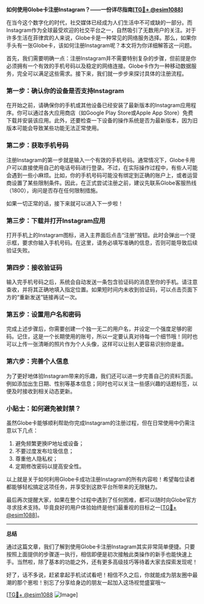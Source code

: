 **如何使用Globe卡注册Instagram？——一份详尽指南[[TG💪+ @esim1088](https://t.me/s/esim1088)]**

在当今这个数字化的时代，社交媒体已经成为人们生活中不可或缺的一部分。而Instagram作为全球最受欢迎的社交平台之一，自然吸引了无数用户的关注。对于许多生活在菲律宾的人来说，Globe卡是一种常见的网络服务选择。那么，如果你手头有一张Globe卡，该如何注册Instagram呢？本文将为你详细解答这一问题。

首先，我们需要明确一点：注册Instagram并不需要特别复杂的步骤，但前提是你必须拥有一个有效的手机号码以及稳定的网络连接。Globe卡作为一种移动数据服务，完全可以满足这些需求。接下来，我们就一步步来探讨具体的注册流程。

### 第一步：确认你的设备是否支持Instagram

在开始之前，请确保你的手机或其他设备已经安装了最新版本的Instagram应用程序。你可以通过各大应用商店（如Google Play Store或Apple App Store）免费下载并安装该应用。此外，还要检查一下设备的操作系统是否为最新版本，因为旧版本可能会导致某些功能无法正常使用。

### 第二步：获取手机号码

注册Instagram的第一步就是输入一个有效的手机号码。通常情况下，Globe卡用户可以直接使用自己的电话号码进行登录。不过，在实际操作过程中，有些人可能会遇到一些小麻烦。比如，你的手机号码可能没有绑定到正确的账户上，或者运营商设置了某些限制条件。因此，在正式尝试注册之前，建议先联系Globe客服热线（1800），询问是否存在任何限制措施。

如果一切正常的话，接下来就可以进入下一步啦！

### 第三步：下载并打开Instagram应用

打开手机上的Instagram图标，进入主界面后点击“注册”按钮。此时会弹出一个提示框，要求你输入手机号码。在这里，请务必填写准确的信息，否则可能导致后续验证失败。

### 第四步：接收验证码

输入完手机号码之后，系统会自动发送一条包含验证码的消息至你的手机。请注意查收，并将其正确地填入指定位置。如果短时间内未收到验证码，可以点击页面下方的“重新发送”链接再试一次。

### 第五步：设置用户名和密码

完成上述步骤后，你需要创建一个独一无二的用户名，并设定一个强度足够的密码。记住，这是一个长期使用的账号，所以一定要认真对待每一个细节哦！同时也可以上传一张清晰的照片作为个人头像，这样可以让别人更容易识别你是谁。

### 第六步：完善个人信息

为了更好地体验Instagram带来的乐趣，我们还可以进一步完善自己的资料页面。例如添加出生日期、性别等基本信息；同时也可以关注一些感兴趣的话题标签，以便及时接收到相关动态更新。

### 小贴士：如何避免被封禁？

虽然Globe卡能够顺利帮助你完成Instagram的注册过程，但在日常使用中仍需注意以下几点：

1. 避免频繁更换IP地址或设备；
2. 不要过度发布垃圾信息；
3. 尊重他人隐私权；
4. 定期修改密码以提高安全性。

以上就是关于如何利用Globe卡成功注册Instagram的所有内容啦！希望每位读者都能够轻松搞定这项任务，并享受到这款平台所带来的无限魅力。

最后再次提醒大家，如果在整个过程中遇到了任何困难，都可以随时向Globe官方寻求技术支持。毕竟良好的用户体验始终是他们最重视的目标之一[[TG💪+ @esim1088](https://t.me/s/esim1088)]。

---

**总结**

通过这篇文章，我们了解到使用Globe卡注册Instagram其实非常简单便捷。只要按照上面提供的步骤逐一执行，相信即便是初次接触此类操作的新手也能快速上手。当然啦，除了基本的功能之外，还有更多高级技巧等待着大家去探索发现呢！

好了，话不多说，赶紧拿起手机试试看吧！相信不久之后，你就能成为朋友圈中最潮的那个崽啦！别忘了分享给身边的朋友一起加入这场视觉盛宴哦～

[[TG💪+ @esim1088](https://t.me/s/esim1088) ![Image](https://i.postimg.cc/4NQfJmqS/Snipaste-2025-05-13-00-14-12.png)]